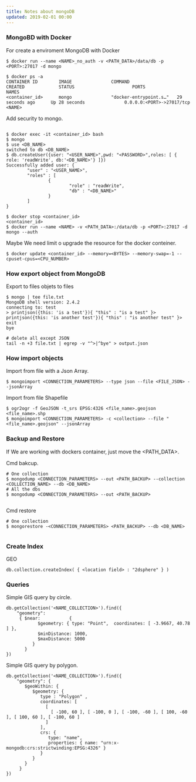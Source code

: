 ```yaml
---
title: Notes about mongoDB
updated: 2019-02-01 00:00
---
```



### MongoBD with Docker

For create a enviroment MongoDB with Docker 

```
$ docker run --name <NAME>_no_auth -v <PATH_DATA>/data/db -p <PORT>:27017 -d mongo

$ docker ps -a
CONTAINER ID        IMAGE               COMMAND                  CREATED             STATUS                      PORTS                      NAMES
<container_id>      mongo               "docker-entrypoint.s…"   29 seconds ago      Up 28 seconds               0.0.0.0:<PORT>->27017/tcp  <NAME>

```

Add security to mongo. 

```

$ docker exec -it <container_id> bash
$ mongo
$ use <DB_NAME>
switched to db <DB_NAME>
$ db.createUser({user: "<USER_NAME>",pwd: "<PASSWORD>",roles: [ { role: 'readWrite', db:'<DB_NAME>'} ]})
Successfully added user: {
        "user" : "<USER_NAME>",
        "roles" : [
                {
                        "role" : "readWrite",
                        "db" : "<DB_NAME>"
                }
        ]
}

$ docker stop <container_id>
<container_id>
$ docker run --name <NAME> -v <PATH_DATA>:/data/db -p <PORT>:27017 -d mongo --auth

```


Maybe We need limit o upgrade the resource for the docker conteiner.

```
$ docker update <container_id> --memory=<BYTES> --memory-swap=-1 --cpuset-cpus=<CPU_NUMBER>
```


### How export object from MongoDB

Export to files objets to files

```
$ mongo | tee file.txt
MongoDB shell version: 2.4.2
connecting to: test
> printjson({this: 'is a test'}){ "this" : "is a test" }> printjson({this: 'is another test'}){ "this" : "is another test" }> exit
bye

# delete all except JSON
tail -n +3 file.txt | egrep -v "^>|^bye" > output.json

```


### How import objects

Import from file with a Json Array. 

```
$ mongoimport <CONNECTION_PARAMETERS> --type json --file <FILE_JSON> --jsonArray
```

Import from file Shapefile

```
$ ogr2ogr -f GeoJSON -t_srs EPSG:4326 <file_name>.geojson <file_name>.shp
$ mongoimport <CONNECTION_PARAMETERS> -c <collection> --file "<file_name>.geojson" --jsonArray
```


### Backup and Restore

If We are working with dockers container, just move the <PATH_DATA>. 


Cmd bakcup.
```
# One collection
$ mongodump <CONNECTION_PARAMETERS> --out <PATH_BACKUP> --collection <COLLECTION_NAME> --db <DB_NAME> 
# All the dbs
$ mongodump <CONNECTION_PARAMETERS> --out <PATH_BACKUP>
 
```

Cmd restore
```
# One collection
$ mongorestore -<CONNECTION_PARAMETERS> <PATH_BACKUP> --db <DB_NAME> 
 
```

### Create Index

GEO 
```
db.collection.createIndex( { <location field> : "2dsphere" } )
```
### Queries 

Simple GIS query by circle.
```
db.getCollection('<NAME_COLLECTION>').find({
    "geometry":
     { $near:           {
            $geometry: { type: "Point",  coordinates: [ -3.9667, 40.78 ] },
            $minDistance: 1000,
            $maxDistance: 5000
          }
       }
})
```


Simple GIS query by polygon.

```
db.getCollection('<NAME_COLLECTION>').find({
    "geometry": {
       $geoWithin: {
          $geometry: {
             type : "Polygon" ,
             coordinates: [
               [
                 [ -100, 60 ], [ -100, 0 ], [ -100, -60 ], [ 100, -60 ], [ 100, 60 ], [ -100, 60 ]
               ]
             ],
             crs: {
                type: "name",
                properties: { name: "urn:x-mongodb:crs:strictwinding:EPSG:4326" }
             }
          }
       }
     }
})    
```
